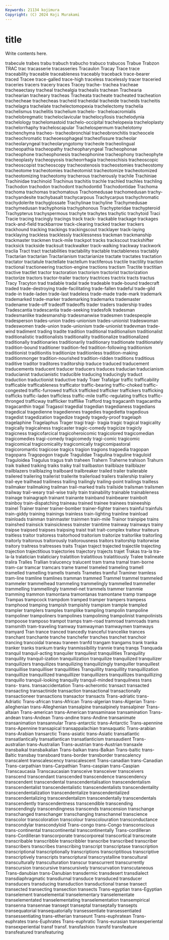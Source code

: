 ```yaml
---
Keywords: 21134 kojimura
Copyright: (C) 2024 Koji Murakami
---
```


# title

Write contents here.



trabecule trabes trabu trabuch trabucho trabuco trabucos Trabue
Trabzon TRAC trac tracasserie tracasseries Tracaulon Tracay Trace trace traceability
traceable traceableness traceably traceback trace-bearer traced Tracee trace-galled trace-high traceless
tracelessly tracer traceried traceries tracers tracery traces Tracey trache- trachea
tracheae tracheaectasy tracheal trachealgia trachealis trachean Trachearia trachearian tracheary tracheas
Tracheata tracheate tracheated tracheation trachecheae trachecheas tracheid tracheidal tracheide tracheids
tracheitis trachelagra trachelate trachelectomopexia trachelectomy trachelia trachelismus trachelitis trachelium trachelo-
tracheloacromialis trachelobregmatic tracheloclavicular trachelocyllosis trachelodynia trachelology trachelomastoid trachelo-occipital trachelopexia tracheloplasty
trachelorrhaphy tracheloscapular Trachelospermum trachelotomy trachenchyma tracheo- tracheobronchial tracheobronchitis tracheocele tracheochromatic
tracheoesophageal tracheofissure tracheolar tracheolaryngeal tracheolaryngotomy tracheole tracheolingual tracheopathia tracheopathy tracheopharyngeal
Tracheophonae tracheophone tracheophonesis tracheophonine tracheophony tracheophyte tracheoplasty tracheopyosis tracheorrhagia tracheoschisis
tracheoscopic tracheoscopist tracheoscopy tracheostenosis tracheostomies tracheostomy tracheotome tracheotomies tracheotomist tracheotomize
tracheotomized tracheotomizing tracheotomy tracherous tracherously trachile Trachiniae Trachinidae trachinoid Trachinus
trachitis trachle trachled trachles trachling Trachodon trachodon trachodont trachodontid Trachodontidae
Trachoma trachoma trachomas trachomatous Trachomedusae trachomedusan trachy- trachyandesite trachybasalt trachycarpous
Trachycarpus trachychromatic trachydolerite trachyglossate Trachylinae trachyline Trachymedusae trachymedusan trachyphonia trachyphonous
Trachypteridae trachypteroid Trachypterus trachyspermous trachyte trachytes trachytic trachytoid Traci Tracie
tracing tracingly tracings track track- trackable trackage trackages track-and-field trackbarrow
track-clearing tracked tracker trackers trackhound tracking trackings trackingscout tracklayer track-laying
tracklaying trackless tracklessly tracklessness trackman trackmanship trackmaster trackmen track-mile trackpot
tracks trackscout trackshifter tracksick trackside tracksuit trackwalker track-walking trackway trackwork
traclia Tract tract tractabilities tractability tractable tractableness tractably Tractarian tractarian
Tractarianism tractarianize tractate tractates tractation tractator tractatule tractellate tractellum tractiferous
tractile tractility traction tractional tractioneering traction-engine tractions tractism Tractite tractitian
tractive tractlet tractor tractoration tractorism tractorist tractorization tractorize tractors tractor-trailer
tractory tractrices tractrix tracts tractus Tracy Tracyton trad tradable tradal
trade tradeable trade-bound tradecraft traded trade-destroying trade-facilitating trade-fallen tradeful trade-gild
trade-in trade-laden trade-last tradeless trade-made trade-mark trademark trademarked trade-marker trademarking
trademarks trademaster tradename trade-off tradeoff tradeoffs trader traders tradership trades
Tradescantia tradescantia trade-seeking tradesfolk tradesman tradesmanlike tradesmanship tradesmanwise tradesmen tradespeople
tradesperson trades-union trades-unionism trades-unionist tradeswoman tradeswomen trade-union trade-unionism trade-unionist tradevman
trade-wind tradiment trading tradite tradition traditional traditionalism traditionalist traditionalistic traditionalists
traditionality traditionalize traditionalized traditionally traditionaries traditionarily traditionary traditionate traditionately tradition-bound
traditioner tradition-fed tradition-following traditionism traditionist traditionitis traditionize traditionless tradition-making traditionmonger
tradition-nourished tradition-ridden traditions traditious traditive traditor traditores traditorship traduce traduced
traducement traducements traducent traducer traducers traduces traducian traducianism traducianist traducianistic
traducible traducing traducingly traduct traduction traductionist traductive trady Traer Trafalgar
traffic trafficability trafficable trafficableness trafficator traffic-bearing traffic-choked traffic-congested traffic-furrowed traffick
trafficked trafficker traffickers trafficking trafficks traffic-laden trafficless traffic-mile traffic-regulating traffics
traffic-thronged trafficway trafflicker trafflike Trafford trag tragacanth tragacantha tragacanthin tragal
Tragasol tragedial tragedian tragedianess tragedians tragedical tragedienne tragediennes tragedies tragedietta
tragedious tragedist tragedization tragedize tragedy tragedy-proof tragelaph tragelaphine Tragelaphus Trager
tragi tragi- tragia tragic tragical tragicality tragically tragicalness tragicaster tragic-comedy
tragicize tragicly tragicness tragicofarcical tragicoheroicomic tragicolored tragicomedian tragicomedies tragi-comedy tragicomedy
tragi-comic tragicomic tragicomical tragicomicality tragicomically tragicomipastoral tragicoromantic tragicose tragics tragion
tragions tragoedia tragopan tragopans Tragopogon tragule Tragulidae Tragulina traguline traguloid
Traguloidea Tragulus tragus trah traheen Trahern Traherne trahison Trahurn traik
traiked traiking traiks traiky trail trailbaston trailblaze trailblazer trailblazers trailblazing
trailboard trailbreaker trailed trailer trailerable trailered trailering trailerist trailerite trailerload
trailers trailership trailery trail-eye trailhead trailiness trailing trailingly trailing-point trailings
trailless trailmaker trailmaking trailman trail-marked trails trailside trailsman trailsmen trailway
trail-weary trail-wise traily train trainability trainable trainableness trainage trainagraph trainant
trainante trainband trainbearer trainbolt trainboy train-dispatching traineau trained trainee trainees
traineeship trainel Trainer trainer trainer-bomber trainer-fighter trainers trainful trainfuls train-giddy
training trainings trainless train-lighting trainline trainload trainloads trainman trainmaster trainmen
train-mile Trainor trainpipe trains trainshed trainsick trainsickness trainster traintime trainway
trainways trainy traipse traipsed traipses traipsing traist trait trait-complex traiteur
traiteurs traitless traitor traitoress traitorhood traitorism traitorize traitorlike traitorling traitorly
traitorous traitorously traitorousness traitors traitorship traitorwise traitory traitress traitresses traits
Trajan traject trajected trajectile trajecting trajection trajectitious trajectories trajectory trajects
trajet Trakas tra-la tra-la-la tralatician tralaticiary tralatition tralatitious tralatitiously Tralee
tralineate tralira Tralles Trallian tralucency tralucent tram trama tramal tram-borne
tram-car tramcar tramcars trame tramel trameled trameling tramell tramelled tramelling
tramells tramels Trametes tramful Traminer tramless tram-line tramline tramlines tramman
trammed Trammel trammel trammeled trammeler trammelhead trammeling trammelingly trammelled trammeller
trammelling trammellingly trammel-net trammels trammer trammie tramming trammon tramontana tramontanas
tramontane tramp trampage Trampas trampcock trampdom tramped tramper trampers trampess
tramphood tramping trampish trampishly trampism trample trampled trampler tramplers tramples
tramplike trampling trampolin trampoline trampoliner trampoliners trampolines trampolining trampolinist trampolinists
trampoose tramposo trampot tramps tram-road tramroad tramroads trams tramsmith tram-traveling
tramway tramwayman tramwaymen tramways tramyard Tran trance tranced trancedly tranceful
trancelike trances tranchant tranchante tranche tranchefer tranches tranchet tranchoir trancing
trancoidal traneau traneen tranfd trangam trangams trank tranka tranker tranks
trankum tranky tranmissibility trannie tranq tranqs Tranquada tranquil tranquil-acting tranquiler
tranquilest tranquilities Tranquility tranquility tranquil-ization tranquilization tranquilize tranquilized tranquilizer tranquilizers
tranquilizes tranquilizing tranquilizingly tranquiller tranquillest tranquillise tranquilliser tranquillities Tranquillity tranquillity
tranquillization tranquillize tranquillized tranquillizer tranquillizers tranquillizes tranquillizing tranquillo tranquil-looking tranquilly
tranquil-minded tranquilness trans trans- trans. transaccidentation Trans-acherontic transact transacted transacting
transactinide transaction transactional transactionally transactioneer transactions transactor transacts Trans-adriatic trans-Adriatic
Trans-african trans-African Trans-algerian trans-Algerian Trans-alleghenian trans-Alleghenian transalpine transalpinely transalpiner Trans-altaian
Trans-american trans-American transaminase transamination Trans-andean trans-Andean Trans-andine trans-Andine transanimate transanimation
transannular Trans-antarctic trans-Antarctic Trans-apennine trans-Apennine transapical transappalachian transaquatic Trans-arabian trans-Arabian
transarctic Trans-asiatic trans-Asiatic transatlantic transatlantically transatlantican transatlanticism transaudient Trans-australian trans-Australian
Trans-austrian trans-Austrian transaxle transbaikal transbaikalian Trans-balkan trans-Balkan Trans-baltic trans-Baltic transbay
transboard trans-border transborder transcalency transcalent transcalescency transcalescent Trans-canadian trans-Canadian Trans-carpathian
trans-Carpathian Trans-caspian trans-Caspian Transcaucasia Transcaucasian transceive transceiver transceivers transcend transcendant
transcended transcendence transcendency transcendent transcendental transcendentalisation transcendentalism transcendentalist transcendentalistic transcendentalists
transcendentality transcendentalization transcendentalize transcendentalized transcendentalizing transcendentalizm transcendentally transcendentals transcendently transcendentness
transcendible transcending transcendingly transcendingness transcends transcension transchange transchanged transchanger transchanging
transchannel transcience transcolor transcoloration transcolour transcolouration transconductance transcondylar transcondyloid Trans-congo
trans-Congo transconscious trans-continental transcontinental transcontinentally Trans-cordilleran trans-Cordilleran transcorporate transcorporeal transcortical
transcreate transcribable transcribble transcribbler transcribe transcribed transcriber transcribers transcribes transcribing
transcript transcriptase transcription transcriptional transcriptionally transcriptions transcriptitious transcriptive transcriptively transcripts
transcriptural transcrystalline transcultural transculturally transculturation transcur transcurrent transcurrently transcursion transcursive
transcursively transcurvation transcutaneous Trans-danubian trans-Danubian transdermic transdesert transdialect transdiaphragmatic transdiurnal
transduce transduced transducer transducers transducing transduction transductional transe transect transected
transecting transection transects Trans-egyptian trans-Egyptian transelement transelemental transelementary transelementate transelementated
transelementating transelementation transempirical transenna transennae transept transeptal transeptally transepts transequatorial
transequatorially transessentiate transessentiated transessentiating trans-etherian transeunt Trans-euphratean Trans-euphrates trans-Euphrates Trans-euphratic
Trans-eurasian transexperiental transexperiential transf transf. transfashion transfd transfeature transfeatured transfeaturing
